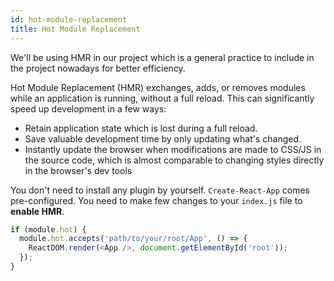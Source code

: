 ```yaml
---
id: hot-module-replacement
title: Hot Module Replacement
---
```


We'll be using HMR in our project which is a general practice to include in the project nowadays for better efficiency.<br/>

Hot Module Replacement (HMR) exchanges, adds, or removes modules while an application is running, without a full reload. This can significantly speed up development in a few ways:

- Retain application state which is lost during a full reload.
- Save valuable development time by only updating what's changed.
- Instantly update the browser when modifications are made to CSS/JS in the source code, which is almost comparable to changing styles directly in the browser's dev tools

You don't need to install any plugin by yourself. `Create-React-App` comes pre-configured. You need to make few changes to your `index.js` file to **enable HMR**.

```javascript
if (module.hot) {
  module.hot.accepts('path/to/your/root/App', () => {
    ReactDOM.render(<App />, document.getElementById('root'));
  });
}
```
